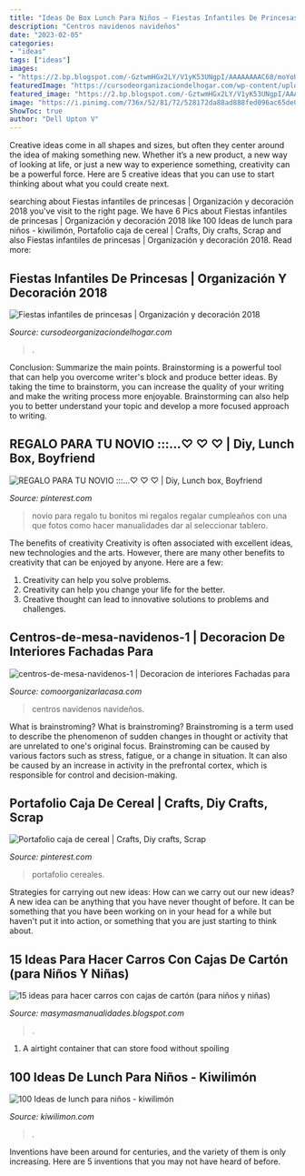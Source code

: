 ```yaml
---
title: "Ideas De Box Lunch Para Niños ~ Fiestas Infantiles De Princesas"
description: "Centros navidenos navideños"
date: "2023-02-05"
categories:
- "ideas"
tags: ["ideas"]
images:
- "https://2.bp.blogspot.com/-GztwmHGx2LY/V1yK53UNgpI/AAAAAAAAC68/moYoUhSZHRI-4pCjF1OzxcKOaF53TuLewCLcB/s1600/carro22.jpg"
featuredImage: "https://cursodeorganizaciondelhogar.com/wp-content/uploads/2018/01/dulceros-para-fiestas-de-princesas-disney-2.jpg"
featured_image: "https://2.bp.blogspot.com/-GztwmHGx2LY/V1yK53UNgpI/AAAAAAAAC68/moYoUhSZHRI-4pCjF1OzxcKOaF53TuLewCLcB/s1600/carro22.jpg"
image: "https://i.pinimg.com/736x/52/81/72/528172da88ad888fed096ac65de02376.jpg"
ShowToc: true
author: "Dell Upton V"
---
```



Creative ideas come in all shapes and sizes, but often they center around the idea of making something new. Whether it’s a new product, a new way of looking at life, or just a new way to experience something, creativity can be a powerful force. Here are 5 creative ideas that you can use to start thinking about what you could create next.

	

		
searching about Fiestas infantiles de princesas | Organización y decoración 2018 you've visit to the right page. We have 6 Pics about Fiestas infantiles de princesas | Organización y decoración 2018 like 100 Ideas de lunch para niños - kiwilimón, Portafolio caja de cereal | Crafts, Diy crafts, Scrap and also Fiestas infantiles de princesas | Organización y decoración 2018. Read more:
		
    
## Fiestas Infantiles De Princesas | Organización Y Decoración 2018

<img loading=lazy src="https://cursodeorganizaciondelhogar.com/wp-content/uploads/2018/01/dulceros-para-fiestas-de-princesas-disney-2.jpg" onerror="this.onerror=null;this.src='https://tse4.mm.bing.net/th?id=OIP.usVaA3MK16GHh_7Dt2HaXgHaJ4&amp;pid=15.1';" alt="Fiestas infantiles de princesas | Organización y decoración 2018">

_Source: cursodeorganizaciondelhogar.com_

>. 

	

Conclusion: Summarize the main points.
Brainstorming is a powerful tool that can help you overcome writer's block and produce better ideas. By taking the time to brainstorm, you can increase the quality of your writing and make the writing process more enjoyable. Brainstorming can also help you to better understand your topic and develop a more focused approach to writing.

    
## REGALO PARA TU NOVIO :::...♡ ♡ ♡ | Diy, Lunch Box, Boyfriend

<img loading=lazy src="https://i.pinimg.com/736x/52/81/72/528172da88ad888fed096ac65de02376.jpg" onerror="this.onerror=null;this.src='https://tse3.mm.bing.net/th?id=OIP.M96g8s1AcEvew5q8ZiQt-QFNC7&amp;pid=15.1';" alt="REGALO PARA TU NOVIO :::...♡ ♡ ♡ | Diy, Lunch box, Boyfriend">

_Source: pinterest.com_

>novio para regalo tu bonitos mi regalos regalar cumpleaños con una que fotos como hacer manualidades dar al seleccionar tablero. 

	

The benefits of creativity
Creativity is often associated with excellent ideas, new technologies and the arts. However, there are many other benefits to creativity that can be enjoyed by anyone. Here are a few: 
1. Creativity can help you solve problems.
2. Creativity can help you change your life for the better.
3. Creative thought can lead to innovative solutions to problems and challenges.

    
## Centros-de-mesa-navidenos-1 | Decoracion De Interiores Fachadas Para

<img loading=lazy src="http://comoorganizarlacasa.com/wp-content/uploads/2016/10/Centros-de-mesa-navideños-1.jpg" onerror="this.onerror=null;this.src='https://tse4.mm.bing.net/th?id=OIP.MxZ8F3yspufqpOwNVB5w1wHaJ4&amp;pid=15.1';" alt="centros-de-mesa-navidenos-1 | Decoracion de interiores Fachadas para">

_Source: comoorganizarlacasa.com_

>centros navidenos navideños. 

	

What is brainstroming?
What is brainstroming? Brainstroming is a term used to describe the phenomenon of sudden changes in thought or activity that are unrelated to one's original focus. Brainstroming can be caused by various factors such as stress, fatigue, or a change in situation. It can also be caused by an increase in activity in the prefrontal cortex, which is responsible for control and decision-making.

    
## Portafolio Caja De Cereal | Crafts, Diy Crafts, Scrap

<img loading=lazy src="https://i.pinimg.com/736x/9d/64/d1/9d64d14837520639d5c4530664344c7b--scrap.jpg" onerror="this.onerror=null;this.src='https://tse1.mm.bing.net/th?id=OIP.Tpnjk4felo4PlJLW2Kup9gEsD0&amp;pid=15.1';" alt="Portafolio caja de cereal | Crafts, Diy crafts, Scrap">

_Source: pinterest.com_

>portafolio cereales. 

	

Strategies for carrying out new ideas: How can we carry out our new ideas?
A new idea can be anything that you have never thought of before. It can be something that you have been working on in your head for a while but haven't put it into action, or something that you are just starting to think about.

    
## 15 Ideas Para Hacer Carros Con Cajas De Cartón (para Niños Y Niñas)

<img loading=lazy src="https://2.bp.blogspot.com/-GztwmHGx2LY/V1yK53UNgpI/AAAAAAAAC68/moYoUhSZHRI-4pCjF1OzxcKOaF53TuLewCLcB/s1600/carro22.jpg" onerror="this.onerror=null;this.src='https://tse2.mm.bing.net/th?id=OIP.2a7frzoLXJj9Xyt4wxV3QgHaHa&amp;pid=15.1';" alt="15 ideas para hacer carros con cajas de cartón (para niños y niñas)">

_Source: masymasmanualidades.blogspot.com_

>. 

	

1. A airtight container that can store food without spoiling 

    
## 100 Ideas De Lunch Para Niños - Kiwilimón

<img loading=lazy src="https://cdn.kiwilimon.com/clasificacion/3289/3289.jpg" onerror="this.onerror=null;this.src='https://tse3.mm.bing.net/th?id=OIP.0urEEDrXkoxZJ0l4NAmfsgHaFM&amp;pid=15.1';" alt="100 Ideas de lunch para niños - kiwilimón">

_Source: kiwilimon.com_

>. 

	

Inventions have been around for centuries, and the variety of them is only increasing. Here are 5 inventions that you may not have heard of before.

